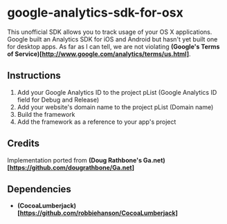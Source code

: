 google-analytics-sdk-for-osx
============================

This unofficial SDK allows you to track usage of your OS X applications. Google built an Analytics SDK for iOS and Android but hasn't yet built one for desktop apps. As far as I can tell, we are not violating **(Google's Terms of Service)[http://www.google.com/analytics/terms/us.html]**.


Instructions
------------
1. Add your Google Analytics ID to the project pList (Google Analytics ID field for Debug and Release)
2. Add your website's domain name to the project pList (Domain name)
2. Build the framework
3. Add the framework as a reference to your app's project



Credits
-------
Implementation ported from **(Doug Rathbone's Ga.net)[https://github.com/dougrathbone/Ga.net]**


Dependencies
------------
* **(CocoaLumberjack)[https://github.com/robbiehanson/CocoaLumberjack]**
